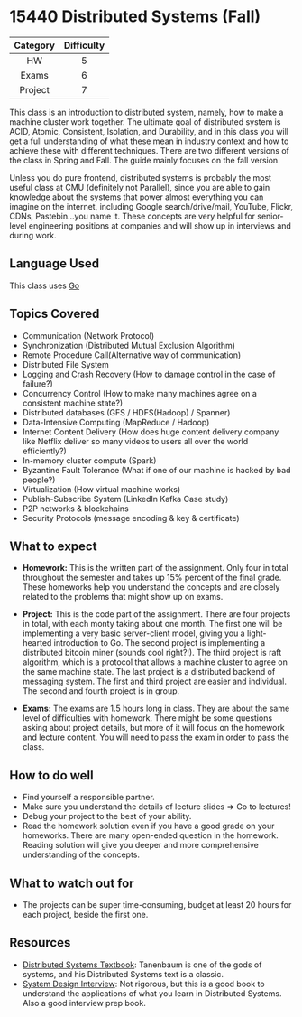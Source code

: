 # 15440 Distributed Systems (Fall)

| Category | Difficulty |
|:-:       | :-:        |
| HW       | 5          |
| Exams    | 6          |
| Project  | 7          |

This class is an introduction to distributed system, namely, how to make a machine cluster work together.
The ultimate goal of distributed system is ACID, Atomic, Consistent, Isolation, and Durability,
and in this class you will get a full understanding of what these mean in industry context and how
to achieve these with different techniques. There are two different versions of the class in Spring and Fall.
The guide mainly focuses on the fall version.

Unless you do pure frontend, distributed systems is probably the most useful class at CMU (definitely not Parallel), since you are able to gain knowledge about the systems that power almost everything you can imagine on the internet, including Google search/drive/mail, YouTube, Flickr, CDNs, Pastebin...you name it. These concepts are very helpful for senior-level engineering positions at companies and will show up in interviews and during work.

## Language Used

This class uses [Go](https://golang.org/)

## Topics Covered

- Communication (Network Protocol)
- Synchronization (Distributed Mutual Exclusion Algorithm)
- Remote Procedure Call(Alternative way of communication)
- Distributed File System
- Logging and Crash Recovery (How to damage control in the case of failure?)
- Concurrency Control (How to make many machines agree on a consistent machine state?)
- Distributed databases (GFS / HDFS(Hadoop) / Spanner)
- Data-Intensive Computing (MapReduce / Hadoop)
- Internet Content Delivery (How does huge content delivery company like Netflix deliver so many videos to users all over the world efficiently?)
- In-memory cluster compute (Spark)
- Byzantine Fault Tolerance (What if one of our machine is hacked by bad people?)
- Virtualization (How virtual machine works)
- Publish-Subscribe System (LinkedIn Kafka Case study)
- P2P networks & blockchains
- Security Protocols (message encoding & key & certificate)

## What to expect

- **Homework:** This is the written part of the assignment. Only four in total throughout the semester and takes up 15% percent of the final grade. These homeworks help you understand the concepts and are closely related to the problems that might show up on exams.

- **Project:** This is the code part of the assignment. There are four projects in total, with each monty taking about one month. The first one will be implementing a very basic server-client model, giving you a light-hearted introduction to Go. The second project is implementing a distributed bitcoin miner (sounds cool right?!). The third project is raft algorithm, which is a protocol that allows a machine cluster to agree on the same machine state. The last project is a distributed backend of messaging system. The first and third project are easier and individual. The second and fourth project is in group.

- **Exams:** The exams are 1.5 hours long in class. They are about the same level of difficulties with homework. There might be some questions asking about project details, but more of it will focus on the homework and lecture content. You will need to pass the exam in order to pass the class.

## How to do well

- Find yourself a responsible partner.
- Make sure you understand the details of lecture slides => Go to lectures!
- Debug your project to the best of your ability.
- Read the homework solution even if you have a good grade on your homeworks. There are many open-ended question in the homework. Reading solution will give you deeper and more comprehensive understanding of the concepts.

## What to watch out for

- The projects can be super time-consuming, budget at least 20 hours for each project, beside the first one.

## Resources

- [Distributed Systems Textbook](https://amzn.to/3Qs5amR): Tanenbaum is one of the gods of systems, and his Distributed Systems text is a classic.
- [System Design Interview](https://amzn.to/3N7cT6N): Not rigorous, but this is a good book to understand the applications of what you learn in Distributed Systems. Also a good interview prep book.